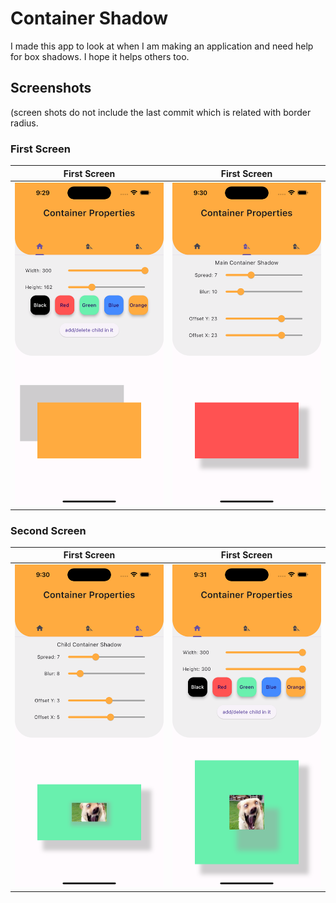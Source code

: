 # Container Shadow

I made this app to look at when I am making an application and need help for box shadows. I hope it helps others too.

## Screenshots
(screen shots do not include the last commit which is related with border radius.
### First Screen

| First Screen       |  First Screen          |
| ------------- |:-------------:|
| <img src="screenshots/1.png" alt="Screenshot" width="300">     | <img src="screenshots/2.png" alt="Screenshot" width="300"> |

### Second Screen

| First Screen       |  First Screen          |
| ------------- |:-------------:|
| <img src="screenshots/3.png" alt="Screenshot" width="300">     | <img src="screenshots/4.png" alt="Screenshot" width="300"> |
